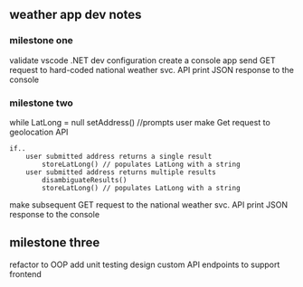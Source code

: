 ## weather app dev notes

### milestone one
validate vscode .NET dev configuration
create a console app
send GET request to hard-coded national weather svc. API
print JSON response to the console

### milestone two

while LatLong = null
    setAddress() //prompts user
    make Get request to geolocation API

    if..
        user submitted address returns a single result
            storeLatLong() // populates LatLong with a string
        user submitted address returns multiple results
            disambiguateResults()
            storeLatLong() // populates LatLong with a string


make subsequent GET request to the national weather svc. API
print JSON response to the console

## milestone three
refactor to OOP
add unit testing
design custom API endpoints to support frontend